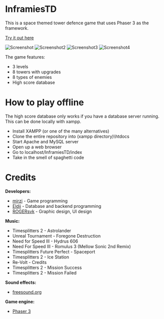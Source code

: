 # InframiesTD
This is a space themed tower defence game that uses Phaser 3 as the framework.

[Try it out here](https://mirzi1.github.io/InframiesTD/)

![Screenshot](https://i.imgur.com/tcFc2JA.gif)
![Screenshot2](https://i.imgur.com/CKeVi9M.jpg)
![Screenshot3](https://i.imgur.com/5GT4OZ6.png)
![Screenshot4](https://i.imgur.com/jaBla4b.png)

The game features:
* 3 levels
* 8 towers with upgrades
* 8 types of enemies
* High score database

# How to play offline
The high score database only works if you have a database server running. This can be done locally with xampp.

* Install XAMPP (or one of the many alternatives)
* Clone the entire repository into \(xampp directory)\htdocs
* Start Apache and MySQL server
* Open up a web browser
* Go to localhost/InframiesTD/index
* Take in the smell of spaghetti code

# Credits
**Developers:**
* [mirzi](https://github.com/mirzi1) - Game programming
* [Eldii](https://github.com/UKF-MarekKosznovszki) - Database and backend programming
* [ROGERsvk](https://github.com/ukf-jozefkosut) - Graphic design, UI design


**Music:**
* Timesplitters 2 - Astrolander
* Unreal Tournament - Foregone Destruction
* Need for Speed III - Hydrus 606
* Need For Speed III - Romulus 3 (Mellow Sonic 2nd Remix)
* Timesplitters Future Perfect - Spaceport
* Timesplitters 2 - Ice Station
* Re-Volt - Credits
* Timesplitters 2 - Mission Success
* Timesplitters 2 - Mission Failed


**Sound effects:**
* [freesound.org](https://freesound.org/)


**Game engine:**
* [Phaser 3](http://phaser.io/)
